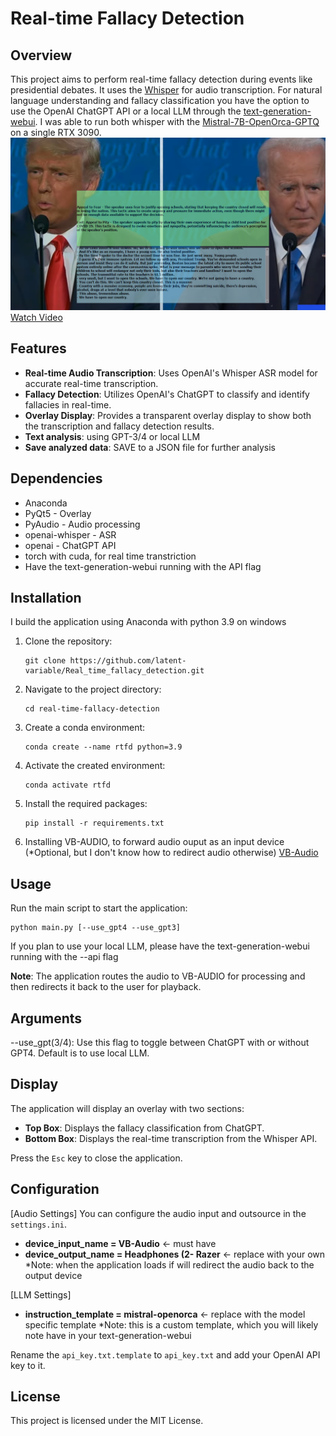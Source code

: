 
# Real-time Fallacy Detection

## Overview

This project aims to perform real-time fallacy detection during events like presidential debates. It uses the [Whisper](https://github.com/openai/whisper) for audio transcription.  For natural language understanding and fallacy classification you have the option to use the OpenAI ChatGPT API or a local LLM through the [text-generation-webui](https://github.com/oobabooga/text-generation-webui). I was able to run both whisper with the [Mistral-7B-OpenOrca-GPTQ](https://huggingface.co/TheBloke/Mistral-7B-OpenOrca-GPTQ) on a single RTX 3090.
![Alt text](img/Fallacy_classification.PNG)
[Watch Video](https://www.youtube.com/watch?v=PdhrTjia_pM)

## Features

- **Real-time Audio Transcription**: Uses OpenAI's Whisper ASR model for accurate real-time transcription.
- **Fallacy Detection**: Utilizes OpenAI's ChatGPT to classify and identify fallacies in real-time.
- **Overlay Display**: Provides a transparent overlay display to show both the transcription and fallacy detection results.
- **Text analysis**: using GPT-3/4 or local LLM
- **Save analyzed data**: SAVE to a JSON file for further analysis

## Dependencies
- Anaconda
- PyQt5 - Overlay
- PyAudio - Audio processing
- openai-whisper - ASR
- openai - ChatGPT API
- torch with cuda, for real time transtriction 
- Have the text-generation-webui running with the API flag 

## Installation
I build the application using Anaconda with python 3.9 on windows 

1. Clone the repository:
    ```
    git clone https://github.com/latent-variable/Real_time_fallacy_detection.git
    ```
2. Navigate to the project directory:
    ```
    cd real-time-fallacy-detection
    ```
3. Create a conda environment:
    ```
    conda create --name rtfd python=3.9
    ```
4. Activate the created environment:
    ```
    conda activate rtfd
    ```
5. Install the required packages:
    ```
    pip install -r requirements.txt
    ```
6. Installing VB-AUDIO, to forward audio ouput as an input device (*Optional, but I don't know how to redirect audio otherwise) 
    [VB-Audio](https://vb-audio.com/Cable/)

## Usage

Run the main script to start the application:
```
python main.py [--use_gpt4 --use_gpt3]
```

If you plan to use your local LLM, please have the text-generation-webui running with the --api flag

**Note**: The application routes the audio to VB-AUDIO for processing and then redirects it back to the user for playback. 

## Arguments
--use_gpt(3/4): Use this flag to toggle between  ChatGPT with or without GPT4. Default is to use local LLM.

## Display
The application will display an overlay with two sections:

- **Top Box**: Displays the fallacy classification from ChatGPT.
- **Bottom Box**: Displays the real-time transcription from the Whisper API.

Press the `Esc` key to close the application.

## Configuration
[Audio Settings]
You can configure the audio input and outsource in the `settings.ini`.
- **device_input_name = VB-Audio**  <- must have 
- **device_output_name = Headphones (2- Razer** <- replace with your own 
*Note: when the application loads if will redirect the audio back to the output device

[LLM Settings]
- **instruction_template = mistral-openorca** <- replace with the model specific template
*Note: this is a custom template, which you will likely note have in your text-generation-webui


Rename the `api_key.txt.template` to `api_key.txt` and add your OpenAI API key to it.

## License

This project is licensed under the MIT License.
